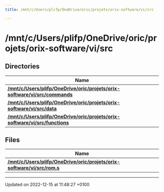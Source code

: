 ```yaml
---
title: /mnt/c/Users/plifp/OneDrive/oric/projets/orix-software/vi/src

---
```


# /mnt/c/Users/plifp/OneDrive/oric/projets/orix-software/vi/src



## Directories

| Name           |
| -------------- |
| **[/mnt/c/Users/plifp/OneDrive/oric/projets/orix-software/vi/src/commands](Files/dir_e1568de7a9ec0caf269f7729a27efb24.md#dir-/mnt/c/users/plifp/onedrive/oric/projets/orix-software/vi/src/commands)**  |
| **[/mnt/c/Users/plifp/OneDrive/oric/projets/orix-software/vi/src/data](Files/dir_eb94e028ad508402029845f2921e79f7.md#dir-/mnt/c/users/plifp/onedrive/oric/projets/orix-software/vi/src/data)**  |
| **[/mnt/c/Users/plifp/OneDrive/oric/projets/orix-software/vi/src/functions](Files/dir_2288eccfea1af74b995388678c757cc0.md#dir-/mnt/c/users/plifp/onedrive/oric/projets/orix-software/vi/src/functions)**  |

## Files

| Name           |
| -------------- |
| **[/mnt/c/Users/plifp/OneDrive/oric/projets/orix-software/vi/src/rom.s](Files/rom_8s.md#file-rom.s)**  |






-------------------------------

Updated on 2022-12-15 at 11:48:27 +0100
